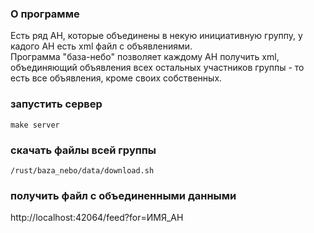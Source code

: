 ### О программе
Есть ряд АН, которые объединены в некую инициативную группу, у кадого АН есть xml файл с объявлениями. <br>
Программа "база-небо" позволяет каждому АН получить xml, объединяющий объявления всех остальных участников группы - то есть все объявления, кроме своих собственных.

### запустить сервер
`make server`

### скачать файлы всей группы
`/rust/baza_nebo/data/download.sh`

### получить файл с объединенными данными
http://localhost:42064/feed?for=ИМЯ_АН
